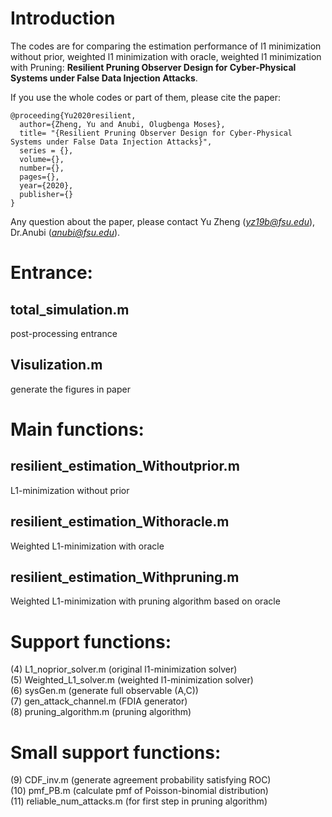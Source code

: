 # Introduction
The codes are for comparing the estimation performance of l1 minimization without prior, weighted l1 minimization with oracle, weighted l1 minimization with Pruning:
**Resilient Pruning Observer Design for Cyber-Physical Systems under False Data Injection Attacks**.

If you use the whole codes or part of them, please cite the paper:
```
@proceeding{Yu2020resilient,
  author={Zheng, Yu and Anubi, Olugbenga Moses},
  title= "{Resilient Pruning Observer Design for Cyber-Physical Systems under False Data Injection Attacks}",
  series = {},
  volume={},
  number={},
  pages={},
  year={2020},
  publisher={}
}
```

Any question about the paper, please contact Yu Zheng (*yz19b@fsu.edu*), Dr.Anubi (*anubi@fsu.edu*).

# Entrance:
## total_simulation.m
post-processing entrance
## Visulization.m
generate the figures in paper

# Main functions:
## resilient_estimation_Withoutprior.m
L1-minimization without prior
## resilient_estimation_Withoracle.m
Weighted L1-minimization with oracle
## resilient_estimation_Withpruning.m
Weighted L1-minimization with pruning algorithm based on oracle

# Support functions:
(4) L1_noprior_solver.m               (original l1-minimization solver) <br />
(5) Weighted_L1_solver.m              (weighted l1-minimization solver)<br />
(6) sysGen.m                          (generate full observable (A,C))<br />
(7) gen_attack_channel.m              (FDIA generator)<br />
(8) pruning_algorithm.m               (pruning algorithm)

# Small support functions:
(9) CDF_inv.m                          (generate agreement probability satisfying ROC)<br />
(10) pmf_PB.m                          (calculate pmf of Poisson-binomial distribution)<br />
(11) reliable_num_attacks.m            (for first step in pruning algorithm)
